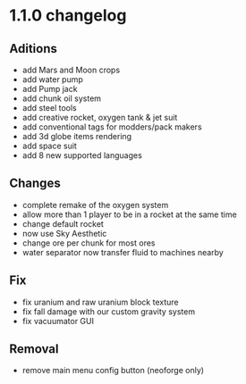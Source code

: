 # 1.1.0 changelog

## Aditions
- add Mars and Moon crops
- add water pump
- add Pump jack
- add chunk oil system
- add steel tools
- add creative rocket, oxygen tank & jet suit
- add conventional tags for modders/pack makers
- add 3d globe items rendering
- add space suit
- add 8 new supported languages

## Changes
- complete remake of the oxygen system
- allow more than 1 player to be in a rocket at the same time
- change default rocket
- now use Sky Aesthetic
- change ore per chunk for most ores
- water separator now transfer fluid to machines nearby

## Fix
- fix uranium and raw uranium block texture
- fix fall damage with our custom gravity system
- fix vacuumator GUI

## Removal
- remove main menu config button (neoforge only)